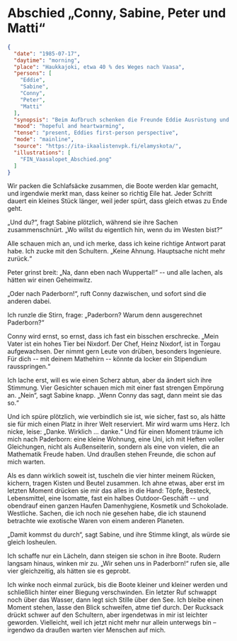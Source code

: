 # Abschied „Conny, Sabine, Peter und Matti“

```json
{
  "date": "1985-07-17",
  "daytime": "morning",
  "place": "Haukkajoki, etwa 40 % des Weges nach Vaasa",
  "persons": [
    "Eddie",
    "Sabine",
    "Conny",
    "Peter",
    "Matti"
  ],
  "synopsis": "Beim Aufbruch schenken die Freunde Eddie Ausrüstung und sprechen ihr Mut zu, mit einem Ziel im Westen: Paderborn.",
  "mood": "hopeful and heartwarming",
  "tense": "present, Eddies first-person perspective",
  "mode": "mainline",
  "source": "https://ita-ikaalistenvpk.fi/elamyskota/",
  "illustrations": [
    "FIN_Vaasalopet_Abschied.png"
  ]
}
```

Wir packen die Schlafsäcke zusammen, die Boote werden klar gemacht, und
irgendwie merkt man, dass keiner so richtig Eile hat. Jeder Schritt dauert ein
kleines Stück länger, weil jeder spürt, dass gleich etwas zu Ende geht.

„Und du?“, fragt Sabine plötzlich, während sie ihre Sachen zusammenschnürt. „Wo
willst du eigentlich hin, wenn du im Westen bist?“

Alle schauen mich an, und ich merke, dass ich keine richtige Antwort parat habe.
Ich zucke mit den Schultern. „Keine Ahnung. Hauptsache nicht mehr zurück.“

Peter grinst breit: „Na, dann eben nach Wuppertal!“ -- und alle lachen, als
hätten wir einen Geheimwitz.

„Oder nach Paderborn!“, ruft Conny dazwischen, und sofort sind die anderen
dabei.

Ich runzle die Stirn, frage: „Paderborn? Warum denn ausgerechnet Paderborn?“

Conny wird ernst, so ernst, dass ich fast ein bisschen erschrecke. „Mein Vater
ist ein hohes Tier bei Nixdorf. Der Chef, Heinz Nixdorf, ist in Torgau
aufgewachsen. Der nimmt gern Leute von drüben, besonders Ingenieure. Für dich --
mit deinem Mathehirn -- könnte da locker ein Stipendium rausspringen.“

Ich lache erst, will es wie einen Scherz abtun, aber da ändert sich ihre
Stimmung. Vier Gesichter schauen mich mit einer fast strengen Empörung an.
„Nein“, sagt Sabine knapp. „Wenn Conny das sagt, dann meint sie das so.“

Und ich spüre plötzlich, wie verbindlich sie ist, wie sicher, fast so, als hätte
sie für mich einen Platz in ihrer Welt reserviert. Mir wird warm ums Herz. Ich
nicke, leise: „Danke. Wirklich … danke.“ Und für einen Moment träume ich mich
nach Paderborn: eine kleine Wohnung, eine Uni, ich mit Heften voller
Gleichungen, nicht als Außenseiterin, sondern als eine von vielen, die an
Mathematik Freude haben. Und draußen stehen Freunde, die schon auf mich warten.

Als es dann wirklich soweit ist, tuscheln die vier hinter meinem Rücken,
kichern, tragen Kisten und Beutel zusammen. Ich ahne etwas, aber erst im letzten
Moment drücken sie mir das alles in die Hand: Töpfe, Besteck, Lebensmittel, eine
Isomatte, fast ein halbes Outdoor-Geschäft -- und obendrauf einen ganzen Haufen
Damenhygiene, Kosmetik und Schokolade. Westliche. Sachen, die ich noch nie
gesehen habe, die ich staunend betrachte wie exotische Waren von einem anderen
Planeten.

„Damit kommst du durch“, sagt Sabine, und ihre Stimme klingt, als würde sie
gleich losheulen.

Ich schaffe nur ein Lächeln, dann steigen sie schon in ihre Boote. Rudern
langsam hinaus, winken mir zu. „Wir sehen uns in Paderborn!“ rufen sie, alle
vier gleichzeitig, als hätten sie es geprobt.

Ich winke noch einmal zurück, bis die Boote kleiner und kleiner werden und
schließlich hinter einer Biegung verschwinden. Ein letzter Ruf schwappt noch
über das Wasser, dann legt sich Stille über den See. Ich bleibe einen Moment
stehen, lasse den Blick schweifen, atme tief durch. Der Rucksack drückt schwer
auf den Schultern, aber irgendetwas in mir ist leichter geworden. Vielleicht,
weil ich jetzt nicht mehr nur allein unterwegs bin – irgendwo da draußen warten
vier Menschen auf mich.
